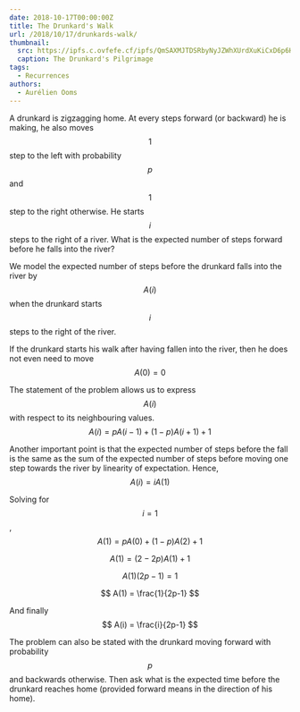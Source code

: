 ```yaml
---
date: 2018-10-17T00:00:00Z
title: The Drunkard's Walk
url: /2018/10/17/drunkards-walk/
thumbnail:
  src: https://ipfs.c.ovfefe.cf/ipfs/QmSAXMJTDSRbyNyJZWhXUrdXuKiCxD6p6H9ths64L32dQm
  caption: The Drunkard's Pilgrimage
tags:
  - Recurrences
authors:
  - Aurélien Ooms
---
```


A drunkard is zigzagging home. At every steps forward (or backward) he is
making, he also moves $$1$$ step to the left with probability $$p$$ and $$1$$
step to the right otherwise. He starts $$i$$ steps to the right of a river. What is
the expected number of steps forward before he falls into the river?

<!--more-->

We model the expected number of steps before the drunkard falls into the river
by $$A(i)$$ when the drunkard starts $$i$$ steps to the right of the river.

If the drunkard starts his walk after having fallen into the river,
then he does not even need to move
$$
A(0) = 0
$$

The statement of the problem allows us to express $$A(i)$$ with respect to its
neighbouring values.
$$
A(i) = p A(i-1) + (1-p) A(i+1) + 1
$$

Another important point is that the expected number of steps before the fall is
the same as the sum of the expected number of steps before moving one step
towards the river by linearity of expectation. Hence,
$$
A(i) = i A(1)
$$

Solving for $$i=1$$,
$$
A(1) = p A(0) + (1-p) A(2) + 1
$$

$$
A(1) = (2-2p) A(1) + 1
$$

$$
A(1) (2p - 1) = 1
$$

$$
A(1) = \frac{1}{2p-1}
$$

And finally
$$
A(i) = \frac{i}{2p-1}
$$

The problem can also be stated with the drunkard moving forward with
probability $$p$$ and backwards otherwise. Then ask what is the expected time
before the drunkard reaches home (provided forward means in the direction of
his home).
